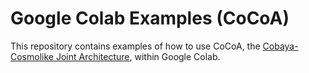 # Google Colab Examples (CoCoA)

This repository contains examples of how to use CoCoA, the [Cobaya-Cosmolike Joint Architecture](https://github.com/CosmoLike/cocoa), within Google Colab.
